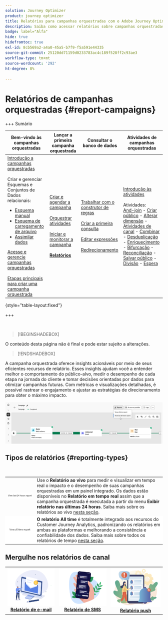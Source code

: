```yaml
---
solution: Journey Optimizer
product: journey optimizer
title: Relatórios para campanhas orquestradas com o Adobe Journey Optimizer
description: Saiba como acessar relatórios sobre campanhas orquestradas com o Adobe Journey Optimizer
badge: label="Alfa"
hide: true
hidefromtoc: true
exl-id: 8cb569a2-a4a0-45a5-b7f9-f5a591e44335
source-git-commit: 25120dd71159d0233783ac4c189f528ff2c93ae3
workflow-type: tm+mt
source-wordcount: '292'
ht-degree: 8%

---
```


# Relatórios de campanhas orquestradas {#report-campaigns}

+++ Sumário

| Bem-vindo às campanhas orquestradas | Lançar a primeira campanha orquestrada | Consultar o banco de dados | Atividades de campanhas orquestradas |
|---|---|---|---|
| [Introdução a campanhas orquestradas](gs-orchestrated-campaigns.md)<br/><br/>Criar e gerenciar Esquemas e Conjuntos de Dados relacionais:</br> <ul><li>[Esquema manual](manual-schema.md)</li><li>[Esquema de carregamento de arquivo](file-upload-schema.md)</li><li>[Assimilar dados](ingest-data.md)</li></ul>[Acesse e gerencie campanhas orquestradas](access-manage-orchestrated-campaigns.md)<br/><br/>[Etapas principais para criar uma campanha orquestrada](gs-campaign-creation.md) | [Criar e agendar a campanha](create-orchestrated-campaign.md)<br/><br/>[Orquestrar atividades](orchestrate-activities.md)<br/><br/>[Iniciar e monitorar a campanha](start-monitor-campaigns.md)<br/><br/><b>[Relatórios](reporting-campaigns.md)<b> | [Trabalhar com o construtor de regras](orchestrated-rule-builder.md)<br/><br/>[Criar a primeira consulta](build-query.md)<br/><br/>[Editar expressões](edit-expressions.md)<br/><br/>[Redirecionamento](retarget.md) | [Introdução às atividades](activities/about-activities.md)<br/><br/>Atividades:<br/>[And-join](activities/and-join.md) - [Criar público](activities/build-audience.md) - [Alterar dimensão](activities/change-dimension.md) - [Atividades de canal](activities/channels.md) - [Combinar](activities/combine.md) - [Desduplicação](activities/deduplication.md) - [Enriquecimento](activities/enrichment.md) - [Bifurcação](activities/fork.md) - [Reconciliação](activities/reconciliation.md) - [Salvar público](activities/save-audience.md) - [Divisão](activities/split.md) - [Espera](activities/wait.md) |

{style="table-layout:fixed"}

+++

<br/>

>[!BEGINSHADEBOX]

O conteúdo desta página não é final e pode estar sujeito a alterações.

>[!ENDSHADEBOX]

A campanha orquestrada oferece insights acionáveis por meio de seus eficientes recursos de relatório. Esses insights ajudam você a entender melhor o comportamento do público-alvo, medir o desempenho de cada etapa na jornada do cliente e tomar decisões orientadas por dados para otimizar campanhas futuras. Com métricas e visualizações detalhadas, é possível rastrear o engajamento e ajustar as estratégias de direcionamento para obter o máximo impacto.

![](assets/report-orchestrated.png)

## Tipos de relatórios {#reporting-types}

<table style="table-layout:auto; width: 100%; border-collapse: collapse;">
  <tbody>
    <tr>
      <td><a href="../reports/live-report.md"><img alt="Relatório em tempo real" src="assets/last-24hours.png"></a></td>
      <td>
        Use o <b>Relatório ao vivo</b> para medir e visualizar em tempo real o impacto e o desempenho de suas campanhas orquestradas em um painel integrado. Os dados estão disponíveis no <b>Relatório em tempo real</b> assim que a campanha orquestrada é executada a partir do menu <b>Exibir relatório nas últimas 24 horas</b>. Saiba mais sobre os relatórios ao vivo <a href="../reports/live-report.md">nesta seção</a>.
      </td>
        </br>
    </tr>
    <tr style="background-color: #FFFFFF;">
      <td><a href="../reports/report-gs-cja.md"><img alt="Relatório de tempo total" src="assets/all-time-report.png"></a></td>
      <td>
        <b>O relatório All time</b> é totalmente integrado aos recursos do Customer Journey Analytics, padronizando os relatórios em ambas as plataformas e melhorando a consistência e confiabilidade dos dados. Saiba mais sobre todos os relatórios de tempo <a href="../reports/report-gs-cja.md">nesta seção</a>.
      </td>
    </tr>
  </tbody>
</table>

## Mergulhe nos relatórios de canal

<table style="table-layout:fixed"><tr style="border: 0; text-align: center;" >
<td><a href="../reports/campaign-global-report-cja-email.md"><img alt="email" src="../channels/assets/do-not-localize/email.png"></a><br/><a href="../reports/campaign-global-report-cja-email.md"><strong>Relatório de e-mail</strong></a></td>
<td><a href="../reports/campaign-global-report-cja-sms.md"><img alt="SMS" src="../channels/assets/do-not-localize/sms.png"></a><br/><a href="../reports/campaign-global-report-cja-sms.md"><strong>Relatório de SMS</strong></a></td>
<td><a href="../reports/campaign-global-report-cja-push.md"><img alt="push" src="../channels/assets/do-not-localize/push.png"></a><a href="../reports/campaign-global-report-cja-push.md"><strong>Relatório push</strong></a></td>
</tr></table>

